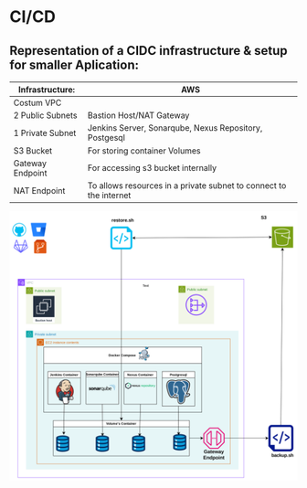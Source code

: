 
# CI/CD
## Representation of a CIDC infrastructure & setup for smaller Aplication:




|  Infrastructure:  | AWS |
| ------------- | ------------- |
| Costum VPC  |  |
| 2 Public Subnets | Bastion Host/NAT Gateway |
| 1 Private Subnet | Jenkins Server, Sonarqube, Nexus Repository, Postgesql |
| S3 Bucket | For storing container Volumes |
| Gateway Endpoint | For accessing s3 bucket internally |
| NAT Endpoint | To allows resources in a private subnet to connect to the internet |



![alt text](https://github.com/dev126712/cicd/blob/2d79805398c75877537e3484ff48f43334716e04/cicd.png)
